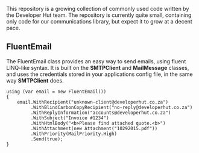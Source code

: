 This repository is a growing collection of commonly used code written by the Developer Hut team. The repository is currently quite small, containing only code for our communications library, but expect it to grow at a decent pace.

## FluentEmail
The FluentEmail class provides an easy way to send emails, using fluent LINQ-like syntax. It is built on the **SMTPClient** and **MailMessage** classes, and uses the credentials stored in your applications config file, in the same way **SMTPClient** does. 

```chsarp
using (var email = new FluentEmail())
{
    email.WithRecipient("unknown-client@developerhut.co.za")
         .WithBlindCarbonCopyRecipient("no-reply@developerhut.co.za")
         .WithReplyInformation("accounts@developerhut.co.za")
         .WithSubject("Invoice #1234")
         .WithHtmlBody("<b>Please find attached quote.<b>")
         .WithAttachment(new Attachment("10292015.pdf"))
         .WithPriority(MailPriority.High)
         .Send(true);
}
```
